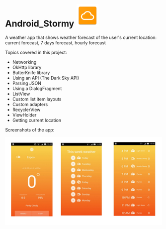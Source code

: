# Android_Stormy ![alt tag](https://github.com/AnastasiaKarpenko/Android_Stormy/blob/master/ic_launcher.png)
A weather app that shows weather forecast of the user's current location: 
current forecast, 7 days forecast, hourly forecast

Topics covered in this project:

- Networking
- OkHttp library
- ButterKnife library
- Using an API (The Dark Sky API)
- Parsing JSON
- Using a DialogFragment
- ListView
- Custom list item layouts
- Custom adapters
- RecyclerView
- ViewHolder
- Getting current location 


Screenshots of the app:

![alt tag](https://github.com/AnastasiaKarpenko/Android_Stormy/blob/master/Stormy_screenshots.jpg)
